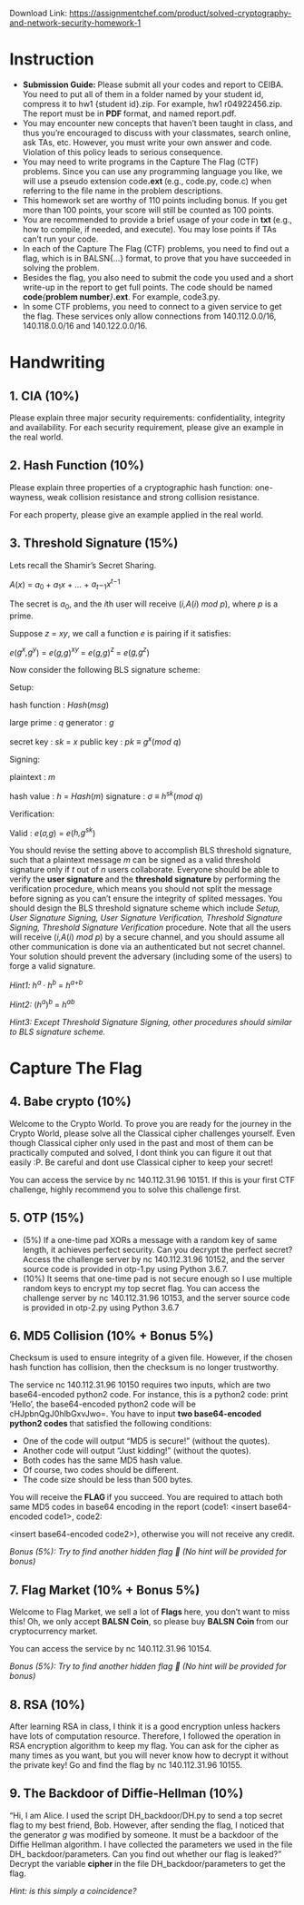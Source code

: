 Download Link: https://assignmentchef.com/product/solved-cryptography-and-network-security-homework-1
<br>
<h1>Instruction</h1>

<ul>

 <li><strong>Submission Guide: </strong>Please submit all your codes and report to CEIBA. You need to put all of them in a folder named by your student id, compress it to hw1 {student id}.zip. For example, hw1 r04922456.zip. The report must be in <strong>PDF </strong>format, and named report.pdf.</li>

 <li>You may encounter new concepts that haven’t been taught in class, and thus you’re encouraged to discuss with your classmates, search online, ask TAs, etc. However, you must write your own answer and code. Violation of this policy leads to serious consequence.</li>

 <li>You may need to write programs in the Capture The Flag (CTF) problems. Since you can use any programming language you like, we will use a pseudo extension code<strong>.ext </strong>(e.g., code.py, code.c) when referring to the file name in the problem descriptions.</li>

 <li>This homework set are worthy of 110 points including bonus. If you get more than 100 points, your score will still be counted as 100 points.</li>

 <li>You are recommended to provide a brief usage of your code in <strong>txt </strong>(e.g., how to compile, if needed, and execute). You may lose points if TAs can’t run your code.</li>

 <li>In each of the Capture The Flag (CTF) problems, you need to find out a flag, which is in BALSN{…} format, to prove that you have succeeded in solving the problem.</li>

 <li>Besides the flag, you also need to submit the code you used and a short write-up in the report to get full points. The code should be named <strong>code</strong><em>{</em><strong>problem number</strong><em>}</em><strong>.ext</strong>. For example, code3.py.</li>

 <li>In some CTF problems, you need to connect to a given service to get the flag. These services only allow connections from 140.112.0.0/16, 140.118.0.0/16 and 140.122.0.0/16.</li>

</ul>

<h1>Handwriting</h1>

<h2>1.      CIA (10%)</h2>

Please explain three major security requirements: confidentiality, integrity and availability. For each security requirement, please give an example in the real world.

<h2>2.      Hash Function (10%)</h2>

Please explain three properties of a cryptographic hash function: one-wayness, weak collision resistance and strong collision resistance.

For each property, please give an example applied in the real world.

<h2>3.      Threshold Signature (15%)</h2>

Lets recall the Shamir’s Secret Sharing.

<em>A</em>(<em>x</em>) = <em>a</em><sub>0 </sub>+ <em>a</em><sub>1</sub><em>x </em>+ <em>… </em>+ <em>a<sub>t</sub></em>−<sub>1</sub><em>x<sup>t</sup></em><sup>−1</sup>

The secret is <em>a</em><sub>0</sub>, and the <em>i</em>th user will receive (<em>i,A</em>(<em>i</em>) <em>mod p</em>), where <em>p </em>is a prime.

Suppose <em>z </em>= <em>xy</em>, we call a function <em>e </em>is pairing if it satisfies:

<em>e</em>(<em>g<sup>x</sup>,g<sup>y</sup></em>) = <em>e</em>(<em>g,g</em>)<em><sup>xy </sup></em>= <em>e</em>(<em>g,g</em>)<em><sup>z </sup></em>= <em>e</em>(<em>g,g<sup>z</sup></em>)

Now consider the following BLS signature scheme:

Setup:

hash function : <em>Hash</em>(<em>msg</em>)

large prime : <em>q </em>generator : <em>g</em>

secret key : <em>sk </em>= <em>x </em>public key : <em>pk </em>≡ <em>g<sup>x</sup></em>(<em>mod q</em>)

Signing:

plaintext : <em>m</em>

hash value : <em>h </em>= <em>Hash</em>(<em>m</em>) signature : <em>σ </em>≡ <em>h<sup>sk</sup></em>(<em>mod q</em>)

Verification:

Valid : <em>e</em>(<em>σ,g</em>) = <em>e</em>(<em>h,g<sup>sk</sup></em>)

You should revise the setting above to accomplish BLS threshold signature, such that a plaintext message <em>m </em>can be signed as a valid threshold signature only if <em>t </em>out of <em>n </em>users collaborate. Everyone should be able to verify the <strong>user signature </strong>and the <strong>threshold signature </strong>by performing the verification procedure, which means you should not split the message before signing as you can’t ensure the integrity of splited messages. You should design the BLS threshold signature scheme which include <em>Setup, User Signature Signing, User Signature Verification, Threshold Signature Signing, Threshold Signature Verification </em>procedure. Note that all the users will receive (<em>i,A</em>(<em>i</em>) <em>mod p</em>) by a secure channel, and you should assume all other communication is done via an authenticated but not secret channel. Your solution should prevent the adversary (including some of the users) to forge a valid signature.

<em>Hint1: h<sup>a </sup></em>· <em>h<sup>b </sup></em>= <em>h<sup>a</sup></em><sup>+<em>b</em></sup>

<em>Hint2: </em>(<em>h<sup>a</sup></em>)<em><sup>b </sup></em>= <em>h<sup>ab</sup></em>

<em>Hint3: Except Threshold Signature Signing, other procedures should similar to BLS signature scheme.</em>

<h1>Capture The Flag</h1>

<h2>4.      Babe crypto (10%)</h2>

Welcome to the Crypto World. To prove you are ready for the journey in the Crypto World, please solve all the Classical cipher challenges yourself. Even though Classical cipher only used in the past and most of them can be practically computed and solved, I dont think you can figure it out that easily :P. Be careful and dont use Classical cipher to keep your secret!

You can access the service by nc 140.112.31.96 10151. If this is your first CTF challenge, highly recommend you to solve this challenge first.

<h2>5.      OTP (15%)</h2>

<ul>

 <li>(5%) If a one-time pad XORs a message with a random key of same length, it achieves perfect security. Can you decrypt the perfect secret? Access the challenge server by nc 140.112.31.96 10152, and the server source code is provided in otp-1.py using Python 3.6.7.</li>

 <li>(10%) It seems that one-time pad is not secure enough so I use multiple random keys to encrypt my top secret flag. You can access the challenge server by nc 140.112.31.96 10153, and the server source code is provided in otp-2.py using Python 3.6.7</li>

</ul>

<h2>6.        MD5 Collision (10% + Bonus 5%)</h2>

Checksum is used to ensure integrity of a given file. However, if the chosen hash function has collision, then the checksum is no longer trustworthy.

The service nc 140.112.31.96 10150 requires two inputs, which are two base64-encoded python2 code. For instance, this is a python2 code: print ‘Hello’, the base64-encoded python2 code will be cHJpbnQgJ0hlbGxvJwo=. You have to input <strong>two base64-encoded python2 codes </strong>that satisfied the following conditions:

<ul>

 <li>One of the code will output “MD5 is secure!” (without the quotes).</li>

 <li>Another code will output “Just kidding!” (without the quotes).</li>

 <li>Both codes has the same MD5 hash value.</li>

 <li>Of course, two codes should be different.</li>

 <li>The code size should be less than 500 bytes.</li>

</ul>

You will receive the <strong>FLAG </strong>if you succeed. You are required to attach both same MD5 codes in base64 encoding in the report (code1: &lt;insert base64-encoded code1&gt;, code2:

&lt;insert base64-encoded code2&gt;), otherwise you will not receive any credit.

<em>Bonus (5%): Try to find another hidden flag &#x1f642; (No hint will be provided for bonus)</em>

<h2>7.        Flag Market (10% + Bonus 5%)</h2>

Welcome to Flag Market, we sell a lot of <strong>Flags </strong>here, you don’t want to miss this! Oh, we only accept <strong>BALSN Coin</strong>, so please buy <strong>BALSN Coin </strong>from our cryptocurrency market.

You can access the service by nc 140.112.31.96 10154.

<em>Bonus (5%): Try to find another hidden flag &#x1f642; (No hint will be provided for bonus)</em>

<h2>8.      RSA (10%)</h2>

After learning RSA in class, I think it is a good encryption unless hackers have lots of computation resource. Therefore, I followed the operation in RSA encryption algorithm to keep my flag. You can ask for the cipher as many times as you want, but you will never know how to decrypt it without the private key! Go and find the flag by nc 140.112.31.96 10155.

<h2>9.       The Backdoor of Diffie-Hellman (10%)</h2>

“Hi, I am Alice. I used the script DH_backdoor/DH.py to send a top secret flag to my best friend, Bob. However, after sending the flag, I noticed that the generator <em>g </em>was modified by someone. It must be a backdoor of the Diffie Hellman algorithm. I have collected the parameters we used in the file DH_ backdoor/parameters. Can you find out whether our flag is leaked?” Decrypt the variable <strong>cipher </strong>in the file DH_backdoor/parameters to get the flag.

<em>Hint:</em><em> is this simply a coincidence?</em>